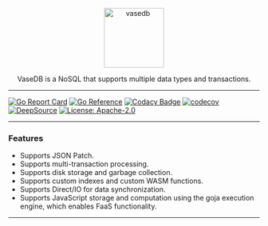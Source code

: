 
<p align="center">
    <img src="https://img.ibyte.me/0sd9vd.png" alt="vasedb" width="120" height="120" />
    <p align="center">VaseDB is a NoSQL that supports multiple data types and transactions.</p>
</p>



---

[![Go Report Card](https://goreportcard.com/badge/github.com/auula/vasedb)](https://goreportcard.com/report/github.com/auula/vasedb)
[![Go Reference](https://pkg.go.dev/badge/github.com/auula/vasedb.svg)](https://pkg.go.dev/github.com/auula/vasedb)
[![Codacy Badge](https://app.codacy.com/project/badge/Grade/55bc449808ca4d0c80c0122f170d7313)](https://app.codacy.com/gh/auula/vasedb/dashboard?utm_source=gh&utm_medium=referral&utm_content=&utm_campaign=Badge_grade)
[![codecov](https://codecov.io/gh/auula/vasedb/graph/badge.svg?token=ekQ3KzyXtm)](https://codecov.io/gh/auula/vasedb)
[![DeepSource](https://deepsource.io/gh/auula/vasedb.svg/?label=active+issues&token=rdl-7kKKCfR0F8b0dojJd50U)](https://deepsource.io/gh/auula/vasedb/?ref=repository-badge)
[![License: Apache-2.0](https://img.shields.io/badge/License-Apache%202.0-blue.svg)](https://opensource.org/licenses/Apache-2.0)

---


### Features

- Supports JSON Patch.
- Supports multi-transaction processing.
- Supports disk storage and garbage collection.
- Supports custom indexes and custom WASM functions.
- Supports Direct/IO for data synchronization.
- Supports JavaScript storage and computation using the goja execution engine, which enables FaaS functionality.

---


